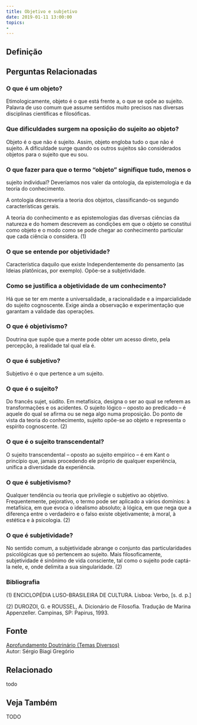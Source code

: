 ```yaml
---
title: Objetivo e subjetivo
date: 2019-01-11 13:00:00
topics: 
- 
---
```


## Definição


## Perguntas Relacionadas

### O que é um objeto?
Etimologicamente, objeto é o que está frente a, o que se opõe ao
sujeito. Palavra de uso comum que assume sentidos muito precisos nas
diversas disciplinas científicas e filosóficas.

### Que dificuldades surgem na oposição do sujeito ao objeto?
Objeto é o que não é sujeito. Assim, objeto engloba tudo o que não é
sujeito. A dificuldade surge quando os outros sujeitos são considerados
objetos para o sujeito que eu sou.

### O que fazer para que o termo “objeto” signifique tudo, menos o
sujeito individual?
Deveríamos nos valer da ontologia, da epistemologia e da teoria do
conhecimento.

A ontologia descreveria a teoria dos objetos, classificando-os segundo
características gerais.

A teoria do conhecimento e as epistemologias das diversas ciências da
natureza e do homem descrevem as condições em que o objeto se constitui
como objeto e o modo como se pode chegar ao conhecimento particular que
cada ciência o considera. (1)

### O que se entende por objetividade?
Característica daquilo que existe Independentemente do pensamento (as
Ideias platônicas, por exemplo). Opõe-se a subjetividade.

### Como se justifica a objetividade de um conhecimento?
Há que se ter em mente a universalidade, a racionalidade e a
imparcialidade do sujeito cognoscente. Exige ainda a observação e
experimentação que garantam a validade das operações.

### O que é objetivismo?
Doutrina que supõe que a mente pode obter um acesso direto, pela
percepção, à realidade tal qual ela é.

### O que é subjetivo?
Subjetivo é o que pertence a um sujeito.

### O que é o sujeito?
Do francês sujet, súdito. Em metafísica, designa o ser ao qual se
referem as transformações e os acidentes. O sujeito lógico – oposto ao
predicado – é aquele do qual se afirma ou se nega algo numa proposição.
Do ponto de vista da teoria do conhecimento, sujeito opõe-se ao objeto e
representa o espírito cognoscente. (2)

### O que é o sujeito transcendental?
O sujeito transcendental – oposto ao sujeito empírico – é em Kant o
princípio que, jamais procedendo ele próprio de qualquer experiência,
unifica a diversidade da experiência.

### O que é subjetivismo?
Qualquer tendência ou teoria que privilegie o subjetivo ao objetivo.
Frequentemente, pejorativo, o termo pode ser aplicado a vários domínios:
à metafísica, em que evoca o idealismo absoluto; à lógica, em que nega
que a diferença entre o verdadeiro e o falso existe objetivamente; à
moral, à estética e à psicologia. (2)

### O que é subjetividade?
No sentido comum, a subjetividade abrange o conjunto das
particularidades psicológicas que só pertencem ao sujeito. Mais
filosoficamente, subjetividade é sinônimo de vida consciente, tal como o
sujeito pode captá-la nele, e, onde delimita a sua singularidade. (2)


### Bibliografia
(1) ENCICLOPÉDIA LUSO-BRASILEIRA DE CULTURA. Lisboa: Verbo, \[s. d. p.\]

(2) DUROZOI, G. e ROUSSEL, A. Dicionário de Filosofia. Tradução de
Marina Appenzeller. Campinas, SP: Papirus, 1993.

## Fonte
[Aprofundamento Doutrinário (Temas Diversos)](https://sites.google.com/view/aprofundamentodoutrinario/objetivo-e-subjetivo)  
Autor: Sérgio Biagi Gregório



## Relacionado
todo

## Veja Também
TODO


